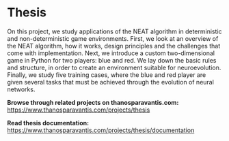# Thesis
On this project, we study applications of the NEAT algorithm in deterministic and non-deterministic game environments. First, we look at an overview of the NEAT algorithm, how it works, design principles and the challenges that come with implementation. Next, we introduce a custom two-dimensional game in Python for two players: blue and red. We lay down the basic rules and structure, in order to create an environment suitable for neuroevolution. Finally, we study five training cases, where the blue and red player are given several tasks that must be achieved through the evolution of neural networks.

**Browse through related projects on thanosparavantis.com:**  
https://www.thanosparavantis.com/projects/thesis

**Read thesis documentation:**  
https://www.thanosparavantis.com/projects/thesis/documentation
